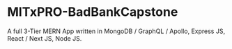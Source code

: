 # MITxPRO-BadBankCapstone
A full 3-Tier MERN App written in MongoDB / GraphQL / Apollo, Express JS, React / Next JS, Node JS.
